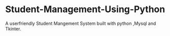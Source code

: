 # Student-Management-Using-Python
A userfriendly Student Mangement System built with python ,Mysql and Tkinter.
